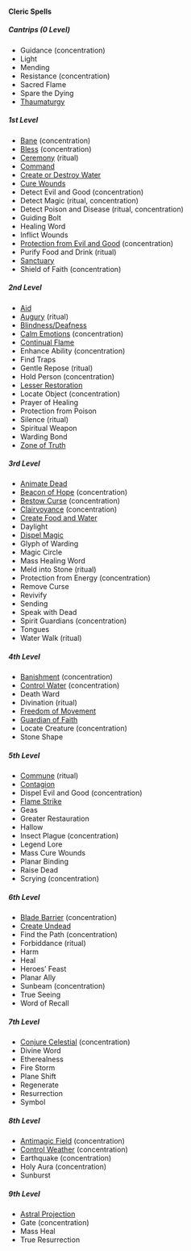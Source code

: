 #### Cleric Spells
<!-- Since Clerics have ritual casting, all ritual spells are marked as such. -->

##### Cantrips (0 Level)

- Guidance (concentration)
- Light
- Mending
- Resistance (concentration)
- Sacred Flame
- Spare the Dying
- [Thaumaturgy](#Thaumaturgy_thaumaturgy)

##### 1st Level

- [Bane](#Bane_bane) (concentration)
- [Bless](#Bless_bless) (concentration)
- [Ceremony](#Ceremony_ceremony) (ritual)
- [Command](#Command_command)
- [Create or Destroy Water](#Create_or_Destroy_Water_create_or_destroy_water)
- [Cure Wounds](#Cure_Wounds_cure_wounds)
- Detect Evil and Good (concentration)
- Detect Magic (ritual, concentration)
- Detect Poison and Disease (ritual, concentration)
- Guiding Bolt
- Healing Word
- Inflict Wounds
- [Protection from Evil and Good](#Protection_from_Evil_and_Good_protection_from_evil_and_good) (concentration)
- Purify Food and Drink (ritual)
- [Sanctuary](#Sanctuary_sanctuary)
- Shield of Faith (concentration)

##### 2nd Level

- [Aid](#Aid_aid)
- [Augury](#Augury_augury) (ritual)
- [Blindness/Deafness](#Blindness_Deafness_blindnessdeafness)
- [Calm Emotions](#Calm_Emotions_calm_emotions) (concentration)
- [Continual Flame](#Continual_Flame_continual_flame)
- Enhance Ability (concentration)
- Find Traps
- Gentle Repose (ritual)
- Hold Person (concentration)
- [Lesser Restoration](#Lesser_Restoration_lesser_restoration)
- Locate Object (concentration)
- Prayer of Healing
- Protection from Poison
- Silence (ritual)
- Spiritual Weapon
- Warding Bond
- [Zone of Truth](#Zone_of_Truth_zone_of_truth)

##### 3rd Level

- [Animate Dead](#Animate_Dead_animate_dead)
- [Beacon of Hope](#Beacon_of_Hope_beacon_of_hope) (concentration)
- [Bestow Curse](#Bestow_Curse_bestow_curse) (concentration)
- [Clairvoyance](#Clairvoyance_clairvoyance) (concentration)
- [Create Food and Water](#Create_Food_and_Water_create_food_and_water)
- Daylight
- [Dispel Magic](#Dispel_Magic_dispel_magic)
- Glyph of Warding
- Magic Circle
- Mass Healing Word
- Meld into Stone (ritual)
- Protection from Energy (concentration)
- Remove Curse
- Revivify
- Sending
- Speak with Dead
- Spirit Guardians (concentration)
- Tongues
- Water Walk (ritual)

##### 4th Level

- [Banishment](#Banishment_banishment) (concentration)
- [Control Water](#Control_Water_control_water) (concentration)
- Death Ward
- Divination (ritual)
- [Freedom of Movement](#Freedom_of_Movement_freedom_of_movement)
- [Guardian of Faith](#Guardian_of_Faith_guardian_of_faith)
- Locate Creature (concentration)
- Stone Shape

##### 5th Level

- [Commune](#Commune_commune) (ritual)
- [Contagion](#Contagion_contagion)
- Dispel Evil and Good (concentration)
- [Flame Strike](#Flame_Strike_flame_strike)
- Geas
- Greater Restauration
- Hallow
- Insect Plague (concentration)
- Legend Lore
- Mass Cure Wounds
- Planar Binding
- Raise Dead
- Scrying (concentration)

##### 6th Level

- [Blade Barrier](#Blade_Barrier_blade_barrier) (concentration)
- [Create Undead](#Create_Undead_create_undead)
- Find the Path (concentration)
- Forbiddance (ritual)
- Harm
- Heal
- Heroes’ Feast
- Planar Ally
- Sunbeam (concentration)
- True Seeing
- Word of Recall

##### 7th Level

- [Conjure Celestial](#Conjure_Celestial_conjure_celestial) (concentration)
- Divine Word
- Etherealness
- Fire Storm
- Plane Shift
- Regenerate
- Resurrection
- Symbol

##### 8th Level

- [Antimagic Field](#Antimagic_Field_antimagic_field) (concentration)
- [Control Weather](#Control_Weather_control_weather) (concentration)
- Earthquake (concentration)
- Holy Aura (concentration)
- Sunburst

##### 9th Level

- [Astral Projection](#Astral_Projection_astral_projection)
- Gate (concentration)
- Mass Heal
- True Resurrection
